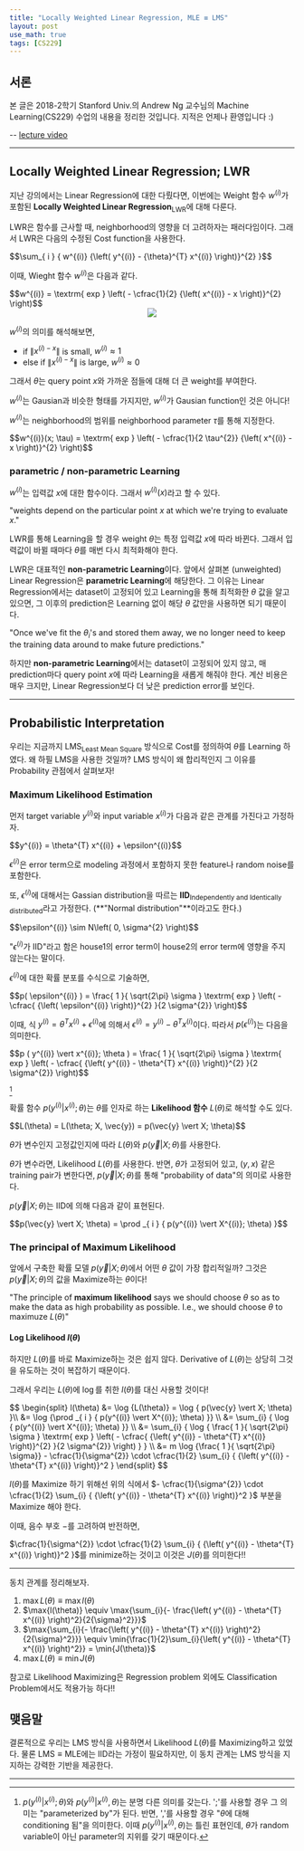 ```yaml
---
title: "Locally Weighted Linear Regression, MLE ≡ LMS"
layout: post
use_math: true
tags: [CS229]
---
```


## 서론
본 글은 2018-2학기 Stanford Univ.의 Andrew Ng 교수님의 Machine Learning(CS229) 수업의 내용을 정리한 것입니다. 지적은 언제나 환영입니다 :)

-- [lecture video](https://youtu.be/het9HFqo1TQ)

<hr>

## Locally Weighted Linear Regression; LWR
지난 강의에서는 Linear Regression에 대한 다뤘다면, 이번에는 Weight 함수 $w^{(i)}$가 포함된 **Locally Weighted Linear Regression**<sub>LWR</sub>에 대해 다룬다.

LWR은 함수를 근사할 때, neighborhood의 영향을 더 고려하자는 패러다임이다. 그래서 LWR은 다음의 수정된 Cost function을 사용한다.

<div>
$$\sum_{ i } { w^{(i)} {\left( y^{(i)} - {\theta}^{T} x^{(i)} \right)}^{2} }$$
</div>

이때, Wieght 함수 $w^{(i)}$은 다음과 같다.
<div>
$$w^{(i)} = \textrm{ exp } \left( - \cfrac{1}{2} {\left( x^{(i)} - x \right)}^{2} \right)$$
</div>

<div style="text-align: center">
<img src="https://www.cs.cmu.edu/afs/cs/project/jair/pub/volume4/cohn96a-html/img154.gif">
</div>

$w^{(i)}$의 의미를 해석해보면, 

- if $\left\| x^{(i) - x }\right\|$ is small, $w^{(i)} \approx 1$
- else if $\left\| x^{(i) - x }\right\|$ is large, $w^{(i)} \approx 0$

그래서 $\theta$는 query point $x$와 가까운 점들에 대해 더 큰 weight를 부여한다.

$w^{(i)}$는 Gausian과 비슷한 형태를 가지지만, $w^{(i)}$가 Gausian function인 것은 아니다!

$w^{(i)}$는 neighborhood의 범위를 neighborhood parameter $\tau$를 통해 지정한다.

<div>
$$w^{(i)}(x; \tau) = \textrm{ exp } \left( - \cfrac{1}{2 \tau^{2}} {\left( x^{(i)} - x \right)}^{2} \right)$$
</div>

### parametric / non-parametric Learning

$w^{(i)}$는 입력값 $x$에 대한 함수이다. 그래서 $w^{(i)}(x)$라고 할 수 있다.

"weights depend on the particular point $x$ at which we're trying to evaluate $x$."

LWR를 통해 Learning을 할 경우 weight $\theta$는 특정 입력값 $x$에 따라 바뀐다. 그래서 입력값이 바뀔 때마다 $\theta$를 매번 다시 최적화해야 한다.

LWR은 대표적인 **non-parametric Learning**이다. 앞에서 살펴본 (unweighted) Linear Regression은 **parametric Learning**에 해당한다. 그 이유는 Linear Regression에서는 dataset이 고정되어 있고 Learning을 통해 최적화한 $\theta$ 값을 알고 있으면, 그 이후의 prediction은 Learning 없이 해당 $\theta$ 값만을 사용하면 되기 때문이다.

"Once we've fit the $\theta_{i}$'s and stored them away, we no longer need to keep the training data around to make future predictions."

하지만 **non-parametric Learning**에서는 dataset이 고정되어 있지 않고, 매 prediction마다 query point $x$에 따라 Learning을 새롭게 해줘야 한다. 계산 비용은 매우 크지만, Linear Regression보다 더 낮은 prediction error를 보인다. 

<hr>

## Probabilistic Interpretation

우리는 지금까지 LMS<sub>Least Mean Square</sub> 방식으로 Cost를 정의하여 $\theta$를 Learning 하였다. 왜 하필 LMS을 사용한 것일까? LMS 방식이 왜 합리적인지 그 이유를 Probability 관점에서 살펴보자! 

### Maximum Likelihood Estimation

먼저 target variable $y^{(i)}$와 input variable $x^{(i)}$가 다음과 같은 관계를 가진다고 가정하자.

<div>
$$y^{(i)} = \theta^{T} x^{(i)} + \epsilon^{(i)}$$
</div>

$\epsilon^{(i)}$은 error term으로 modeling 과정에서 포함하지 못한 feature나 random noise를 포함한다.

또, $\epsilon^{(i)}$에 대해서는 Gassian distribution을 따르는 **IID**<sub>Independently and Identically distributed</sub>라고 가정한다. (**"Normal distribution"**이라고도 한다.)

<div>
$$\epsilon^{(i)} \sim N\left( 0, \sigma^{2} \right)$$
</div>

"$\epsilon^{(i)}$가 IID"라고 함은 house1의 error term이 house2의 error term에 영향을 주지 않는다는 말이다.

$\epsilon^{(i)}$에 대한 확률 분포를 수식으로 기술하면,

<div>
$$p( \epsilon^{(i)} ) = \frac{ 1 }{ \sqrt{2\pi} \sigma } \textrm{ exp } \left( - \cfrac{ {\left( \epsilon^{(i)} \right)}^{2} }{2 \sigma^{2}} \right)$$
</div>

이때, 식 $y^{(i)} = \theta^{T} x^{(i)} + \epsilon^{(i)}$에 의해서 $\epsilon^{(i)} = y^{(i)} - \theta^{T} x^{(i)}$이다. 따라서 $p\left( \epsilon^{(i)} \right)$는 다음을 의미한다.

<div>
$$p ( y^{(i)} \vert x^{(i)}; \theta ) = \frac{ 1 }{ \sqrt{2\pi} \sigma } \textrm{ exp } \left( - \cfrac{ {\left( y^{(i)} - \theta^{T} x^{(i)} \right)}^{2} }{2 \sigma^{2}} \right)$$
</div>

[^1]


확률 함수 $p ( y^{(i)} \vert x^{(i)}; \theta )$는 $\theta$를 인자로 하는 **Likelihood 함수** $L(\theta)$로 해석할 수도 있다.

<div>
$$L(\theta) = L(\theta; X, \vec{y}) = p(\vec{y} \vert X; \theta)$$
</div>

$\theta$가 변수인지 고정값인지에 따라 $L(\theta)$와 $p(\vec{y} \vert X; \theta)$를 사용한다.

$\theta$가 변수라면, Likelihood $L(\theta)$를 사용한다. 반면, $\theta$가 고정되어 있고, $(y, x)$ 같은 training pair가 변한다면, $p(\vec{y} \vert X; \theta)$를 통해 "probability of data"의 의미로 사용한다.

$p(\vec{y} \vert X; \theta)$는 IID에 의해 다음과 같이 표현된다.

<div>
$$p(\vec{y} \vert X; \theta) = \prod _{ i } { p(y^{(i)} \vert X^{(i)}; \theta) }$$
</div>

### The principal of Maximum Likelihood
앞에서 구축한 확률 모델 $p(\vec{y} \vert X; \theta)$에서 어떤 $\theta$ 값이 가장 합리적일까? 그것은 $p(\vec{y} \vert X; \theta)$의 값을 Maximize하는 $\theta$이다!

"The principle of **maximum likelihood** says we should choose $\theta$ so as to make the data as high probability as possible. I.e., we should choose $\theta$ to maximuze $L(\theta)$"

#### Log Likelihood $l(\theta)$
하지만 $L(\theta)$를 바로 Maximize하는 것은 쉽지 않다. Derivative of $L(\theta)$는 상당히 그것을 유도하는 것이 복잡하기 때문이다.

그래서 우리는 $L(\theta)$에 $\log$를 취한 $l(\theta)$를 대신 사용할 것이다!

<div>
$$
\begin{split}
l(\theta) &= \log {L(\theta)} = \log { p(\vec{y} \vert X; \theta) }\\
&= \log {\prod _{ i } { p(y^{(i)} \vert X^{(i)}; \theta) }} \\
&= \sum_{i} { \log { p(y^{(i)} \vert X^{(i)}; \theta) }} \\
&= \sum_{i} { \log { \frac{ 1 }{ \sqrt{2\pi} \sigma } \textrm{ exp } \left( - \cfrac{ {\left( y^{(i)} - \theta^{T} x^{(i)} \right)}^{2} }{2 \sigma^{2}} \right) } } \\
&= m \log {\frac{ 1 }{ \sqrt{2\pi} \sigma}} - \cfrac{1}{\sigma^{2}} \cdot \cfrac{1}{2} \sum_{i} { {\left( y^{(i)} - \theta^{T} x^{(i)} \right)}^2 }
\end{split}
$$
</div>

$l(\theta)$를 Maximize 하기 위해선 위의 식에서 $- \cfrac{1}{\sigma^{2}} \cdot \cfrac{1}{2} \sum_{i} { {\left( y^{(i)} - \theta^{T} x^{(i)} \right)}^2 }$ 부분을 Maximize 해야 한다.

이때, 음수 부호 $-$를 고려하여 반전하면,

$\cfrac{1}{\sigma^{2}} \cdot \cfrac{1}{2} \sum_{i} { {\left( y^{(i)} - \theta^{T} x^{(i)} \right)}^2 }$를 minimize하는 것이고 이것은 $J(\theta)$를 의미한다!!

<hr>

동치 관계를 정리해보자.

1. $\max{L(\theta)} \equiv \max{l(\theta)}$
2. $\max{l(\theta)} \equiv \max{\sum_{i}{- \frac{\left( y^{(i)} - \theta^{T} x^{(i)} \right)^2}{2{\sigma}^2}}}$
3. $\max{\sum_{i}{- \frac{\left( y^{(i)} - \theta^{T} x^{(i)} \right)^2}{2{\sigma}^2}}} \equiv \min{\frac{1}{2}\sum_{i}{\left( y^{(i)} - \theta^{T} x^{(i)} \right)^2}} = \min{J(\theta)}$
4. $\max{L(\theta)} \equiv \min{J(\theta)}$

참고로 Likelihood Maximizing은 Regression problem 외에도 Classification Problem에서도 적용가능 하다!! 

## 맺음말

결론적으로 우리는 LMS 방식을 사용하면서 Likelihood $L(\theta)$를 Maximizing하고 있었다. 물론 $\textrm{LMS} \equiv \textrm{MLE}$에는 IID라는 가정이 필요하지만, 이 동치 관계는 LMS 방식을 지지하는 강력한 기반을 제공한다.

<hr>

[^1]: $p (y^{(i)}  \vert x^{(i)}; \theta )$와 $p ( y^{(i)}  \vert x^{(i)}, \theta )$는 분명 다른 의미를 갖는다. '$;$'를 사용할 경우 그 의미는 "parameterized by"가 된다. 반면, '$,$'를 사용할 경우 "$\theta$에 대해 conditioning 됨"을 의미한다. 이때 $p ( y^{(i)}  \vert x^{(i)}, \theta )$는 틀린 표현인데, $\theta$가 random variable이 아닌 parameter의 지위를 갖기 때문이다.